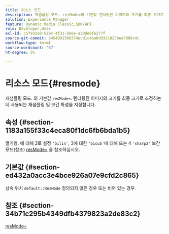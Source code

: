 ```yaml
---
title: 리소스 모드
description: 재샘플링 모드. resMode=의 기본값 렌더링된 이미지의 크기를 최종 크기로 조정하는 데 사용되는 재샘플링 및 보간 특성을 지정합니다.
solution: Experience Manager
feature: Dynamic Media Classic,SDK/API
role: Developer,User
exl-id: c57932a0-529c-4f31-b60e-a38de6fe277f
source-git-commit: 8454991568374ecd1c4babdd3210250ea7988c4c
workflow-type: tm+mt
source-wordcount: '67'
ht-degree: 5%

---
```


# 리소스 모드{#resmode}

재샘플링 모드. 의 기본값 `resMode=`. 렌더링된 이미지의 크기를 최종 크기로 조정하는 데 사용되는 재샘플링 및 보간 특성을 지정합니다.

## 속성 {#section-1183a155f33c4eca80f1dc6fb6bda1b5}

열거형. 에 대해 2로 설정 `'bilin'`, 3에 대한 `'bicub'`에 대해 또는 4 `'sharp2'` 보간 모드(참조) [resMode=](/help/aem-is-ir-api/ir-api/http-protocol/image-rendering-api-ref/c-ir-http-protocol-ref/c-ir-http-protocol-command-reference/r-ir-http-resmode.md) 을 참조하십시오.

## 기본값 {#section-ed432a0acc3e4bce926a07e9cfd2c865}

상속 위치 `default::ResMode` 정의되지 않은 경우 또는 비어 있는 경우.

## 참조 {#section-34b71c295b4349dfb4379823a2de83c2}

[resMode=](../../../../../ir-api/http-protocol/image-rendering-api-ref/c-ir-http-protocol-ref/c-ir-http-protocol-command-reference/r-ir-http-resmode.md#reference-851a5b636f8948cfb11456c9b7dab0d3)
